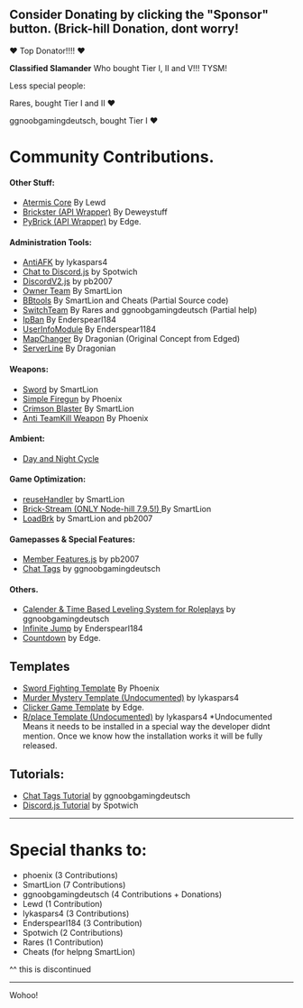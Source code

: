 ## Consider Donating by clicking the "Sponsor" button. (Brick-hill Donation, dont worry!
:heart: Top Donator!!!! :heart:

**Classified Slamander** Who bought Tier I, II and V!!! TYSM!

Less special people:

Rares, bought Tier I and II :heart:

ggnoobgamingdeutsch, bought Tier I :heart:


# Community Contributions.
#### Other Stuff:
- [Atermis Core](General%20Game%20Scripts/Administration%20Tools/Atermis.js) By Lewd
- [Brickster (API Wrapper)](https://github.com/DeweyStuff/brickster) By Deweystuff 
- [PyBrick (API Wrapper)](https://github.com/Choco-Organisation/PyBrick) by Edge.

#### Administration Tools:
- [AntiAFK](General%20Game%20Scripts/Administration%20Tools/AntiAFK.js) by lykaspars4
-  [Chat to Discord.js](General%20Game%20Scripts/Administration%20Tools/Discord.js) by Spotwich
-  [DiscordV2.js](General%20Game%20Scripts/Administration%20Tools/Discord.js) by pb2007
- [Owner Team](General%20Game%20Scripts/Administration%20Tools/DiscordV2.js) By SmartLion
- [BBtools](General%20Game%20Scripts/Administration%20Tools/BBTools.js) By SmartLion and Cheats (Partial Source code)
-  [SwitchTeam](General%20Game%20Scripts/Administration%20Tools/TeamChangeScript.js) By Rares and ggnoobgamingdeutsch (Partial help)
- [IpBan](General%20Game%20Scripts/Administration%20Tools/ipBan.js) By Enderspearl184
- [UserInfoModule](General%20Game%20Scripts/Administration%20Tools/UserInfoModule.js) By Enderspear1184
- [MapChanger](General%20Game%20Scripts/Administration%20Tools/MapChanger.js) By Dragonian (Original Concept from Edged)
- [ServerLine](General%20Game%20Scripts/Administration%20Tools/Serverline.js) By Dragonian



#### Weapons:
- [Sword](Weaponry/Sword.js) by SmartLion
- [Simple Firegun](Weaponry/Simple_Gun.js) by Phoenix
- [Crimson Blaster](Weaponry/CrimsonBlaster.js) By SmartLion
- [Anti TeamKill Weapon](Weaponry/Anti%20TK%20Gun.js) By Phoenix

#### Ambient:
- [Day and Night Cycle](General%20Game%20Scripts/Ambient/DayNight%20Cycle.js)

#### Game Optimization:
- [reuseHandler](General%20Game%20Scripts/Optimizations/ReUseHandler.js) by SmartLion
- [Brick-Stream (ONLY Node-hill 7.9.5!) ](General%20Game%20Scripts/Optimizations/Stream.js) By SmartLion
- [LoadBrk](https://github.com/BunnyNabbit/loadbrk/blob/master/loadbrk.js) by SmartLion and pb2007


#### Gamepasses & Special Features:
  - [Member Features.js](General%20Game%20Scripts/Features/memberfeatures.js) by pb2007
  - [Chat Tags](General%20Game%20Scripts/Features/Chat%20Tags.js) by ggnoobgamingdeutsch

#### Others.
- [Calender & Time Based Leveling System for Roleplays](General%20Game%20Scripts/Calendar.js) by ggnoobgamingdeutsch
- [Infinite Jump](General%20Game%20Scripts/InfiniteJump.js) by Enderspearl184 
- [Countdown](https://gist.github.com/Core-commits/e39fcf0538c79dbd68f07c9b887e133a) by Edge.


## Templates
- [Sword Fighting Template](https://github.com/Brick-Hill-Developers/Sword-Fighting-Arena) By Phoenix
- [Murder Mystery Template (Undocumented)](https://github.com/Brick-Hill-Developers/Community-Resources/blob/master/Templates/Murder%20Mystery.js) by lykaspars4
- [Clicker Game Template](https://github.com/Core-commits/Click_Template) by Edge.
- [R/place Template (Undocumented)](https://github.com/Brick-Hill-Developers/Community-Resources/blob/master/Templates/Place.js) by lykaspars4
*Undocumented Means it needs to be installed in a special way the developer didnt mention. Once we know how the installation works it will be fully released.

## Tutorials:
- [Chat Tags Tutorial](https://github.com/Brick-Hill-Developers/Community-Resources/blob/master/General%20Game%20Scripts/Chat%20Tags%20Tutorial.md) by ggnoobgamingdeutsch
- [Discord.js Tutorial](https://github.com/Brick-Hill-Developers/Community-Resources/blob/master/Tutorials/Discord.md) by Spotwich


---
# Special thanks to:

- phoenix (3 Contributions)
- SmartLion (7 Contributions)
- ggnoobgamingdeutsch (4 Contributions + Donations)
- Lewd (1 Contribution)
- lykaspars4 (3 Contributions)
- Enderspearl184 (3 Contribution)
- Spotwich (2 Contributions)
- Rares (1 Contribution)
- Cheats (for helpng SmartLion)

^^ this is discontinued 

------


Wohoo!

